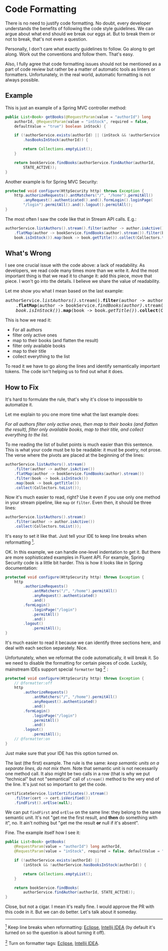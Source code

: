 Code Formatting
===============

There is no need to justify code formatting. No doubt, every developer
understands the benefits of following the code style guidelines. We can
argue about what end should we break our eggs at. But to break them or
not to break, that's not even a question.

Personally, I don't care what exactly guidelines to follow. Go along to
get along. Work out the conventions and follow them. That's easy.

Also, I fully agree that code formatting issues should not be mentioned
as a part of code review but rather be a matter of automatic tools as
linters or formatters. Unfortunately, in the real world, automatic
formatting is not always possible.

Example
-------

This is just an example of a Spring MVC controller method:

```java
public List<Book> getBooks(@RequestParam(value = "authorId") long
    authorId, @RequestParam(value = "inStock", required = false,
    defaultValue = "true") boolean inStock) {

    if (!authorService.exists(authorId) || (inStock && !authorService
        .hasBooksInStock(authorId)) {

        return Collections.emptyList();
    }

    return bookService.findBooks(authorService.findAuthor(authorId,
        STATE_ACTIVE));
}
```

Another example is for Spring MVC Security:

```java
protected void configure(HttpSecurity http) throws Exception {
    http.authorizeRequests().antMatchers("/", "/home").permitAll()
        .anyRequest().authenticated().and().formLogin().loginPage(
        "/login").permitAll().and().logout().permitAll();
}
```

The most often I saw the code like that in Stream API calls. E.g.:

```java
authorService.listAuthors().stream().filter(author -> author.isActive())
    .flatMap(author -> bookService.findBooks(author).stream()).filter(book ->
    book.isInStock()).map(book -> book.getTitle()).collect(Collectors.toList());
```

What's Wrong
------------

I see one crucial issue with the code above: a lack of readability. As
developers, we read code many times more than we write it. And the most
important thing is that we read it to change it: add this piece, move
that piece. I won't go into the details. I believe we share the value
of readability.

Let me show you what I mean based on the last example:

<pre>
authorService.<i>listAuthors()</i>.stream().<b>filter</b>(author -> author.<i>isActive()</i>)
    .<b>flatMap</b>(author -> bookService.<i>findBooks(author)</i>.stream()).<b>filter</b>(book ->
    <i>book.isInStock()</i>).<b>map</b>(book -> book.<i>getTitle()</i>).<b>collect</b>(Collectors.toList());
</pre>

This is how we read it:

* For all authors
* filter only active ones
* map to their books (and flatten the result)
* filter only available books
* map to their title
* collect everything to the list

To read it we have to go along the lines and identify semantically
important tokens. The code isn't helping us to find out what it does.

How to Fix
----------

It's hard to formulate the rule, that's why it's close to impossible
to automatize it.

Let me explain to you one more time what the last example does:

_For all authors filter only active ones, then map to their books (and
flatten the result), filter only available books, map to their title,
and collect everything to the list._

To me reading the list of bullet points is much easier than this
sentence. This is what your code must be to be readable: it must be
poetry, not prose. The verse where the pivots are placed at the
beginning of the lines:

```java
authorService.listAuthors().stream()
    .filter(author -> author.isActive())
    .flatMap(author -> bookService.findBooks(author).stream())
    .filter(book -> book.isInStock())
    .map(book -> book.getTitle())
    .collect(Collectors.toList());
```

Now it's much easier to read, right? Use it even if you use only one
method in your stream pipeline, like `map` or `filter`. Even then, it
should be three lines:

```java
authorService.listAuthors().stream()
    .filter(author -> author.isActive())
    .collect(Collectors.toList());
```

<a name="b1"></a>
It's easy to set it like that. Just tell your IDE to keep line breaks
when reformatting [<sup>1</sup>](#f1).

OK. In this example, we can handle one-level indentation to get it. But
there are more sophisticated examples in Fluent API. For example, Spring
Security code is a little bit harder. This is how it looks like in
Spring documentation:

```java
protected void configure(HttpSecurity http) throws Exception {
    http
        .authorizeRequests()
            .antMatchers("/", "/home").permitAll()
            .anyRequest().authenticated()
            .and()
        .formLogin()
            .loginPage("/login")
            .permitAll()
            .and()
        .logout()
            .permitAll();
}
```

It's much easier to read it because we can identify three sections here,
and deal with each section separately. Nice.

<a name="b2"></a>
Unfortunately, when we reformat the code automatically, it will break
it. So we need to disable the formatting for certain pieces of code.
Luckily, mainstream IDEs support special `formatter` tag
[<sup>2</sup>](#f2) :

```java
protected void configure(HttpSecurity http) throws Exception {
    // @formatter:off
    http
        .authorizeRequests()
            .antMatchers("/", "/home").permitAll()
            .anyRequest().authenticated()
            .and()
        .formLogin()
            .loginPage("/login")
            .permitAll()
            .and()
        .logout()
            .permitAll();
    // @formatter:on
}
```

Just make sure that your IDE has this option turned on.

The last (the first) example. The rule is the same: _keep semantic units
on a separate lines, do not mix them_. Note that semantic unit is not
necessarily one method call. It also might be two calls in a row (that
is why we put "technical" but not "semantical" call of `stream()` method
to the very end of the line. It's just not so important to get the code.

```java
certificateService.listCertificates().stream()
    .filter(cert -> cert.isVerified())
    .findFirst().orElse(null);
```

We can put `findFirst` and `orElse` on the same line: they belong to
the same semantic unit. It's not "get me the first result, and **then**
do something with it", no. It ain't nothing but "get me the result
**or** null if it's absent".

Fine. The example itself how I see it:

```java
public List<Book> getBooks(
    @RequestParam(value = "authorId") long authorId,
    @RequestParam(value = "inStock", required = false, defaultValue = "true") boolean inStock) {

    if (!authorService.exists(authorId) ||
        (inStock && !authorService.hasBooksInStock(authorId)) {

        return Collections.emptyList();
    }

    return bookService.findBooks(
        authorService.findAuthor(authorId, STATE_ACTIVE));
}
```

Close, but not a cigar. I mean it's really fine. I would approve the PR
with this code in it. But we can do better. Let's talk about it someday.

---

<a name="f1"/>[<sup>1</sup>](#b1) Keep line breaks when reformatting:
[Eclipse](https://stackoverflow.com/a/19697144/8081752),
[Intellij IDEA](https://stackoverflow.com/a/7162569/8081752) (by default
it's turned on so the question is about turning it off).

<a name="f2"/>[<sup>2</sup>](#b2) Turn on formatter tags:
[Eclipse](https://stackoverflow.com/a/5115143/8081752),
[Intellij IDEA](https://stackoverflow.com/a/19492318/8081752).
